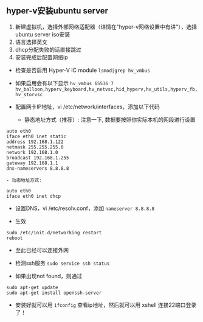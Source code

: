 ## hyper-v安装ubuntu server

1. 新建虚拟机，选择外部网络适配器（详情在"hyper-v网络设置中有讲"），选择ubuntu server iso安装
2. 语言选择英文
3. dhcp分配失败的话直接跳过
4. 安装完成后配置网络ip

- 检查是否启用 Hyper-V IC module
`lsmod|grep hv_vmbus`

- 如果启用会有以下显示
`hv_vmbus 65536 7 hv_balloon,hyperv_keyboard,hv_netvsc,hid_hyperv,hv_utils,hyperv_fb,hv_storvsc`

- 配置网卡IP地址，vi /etc/network/interfaces，添加以下代码

	- 静态地址方式（推荐）: 注意一下, 数据要按照你实际本机的网段进行设置
```
auto eth0  
iface eth0 inet static  
address 192.168.1.122
netmask 255.255.255.0
network 192.168.1.0
broadcast 192.168.1.255 
gateway 192.168.1.1
dns-nameservers 8.8.8.8
```

	- 动态地址方式:
```
auto eth0  
iface eth0 inet dhcp
```

- 设置DNS，vi /etc/resolv.conf，添加
`nameserver 8.8.8.8`

- 生效
```
sudo /etc/init.d/networking restart
reboot
```

- 至此已经可以连接外网

- 检测ssh服务
`sudo service ssh status` 

- 如果出现not found，则通过
```
sudo apt-get update
sudo apt-get install openssh-server
```

- 安装好就可以用
`ifconfig`
查看ip地址，然后就可以用 xshell 连接22端口登录了！